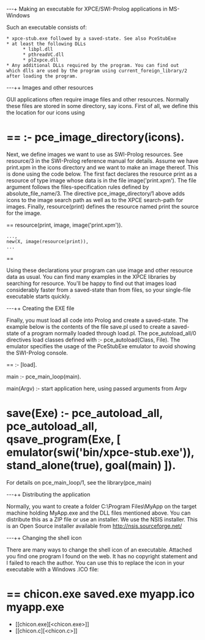 ---+ Making an executable for XPCE/SWI-Prolog applications in MS-Windows

Such an executable consists of:

    * xpce-stub.exe followed by a saved-state. See also PceStubExe
    * at least the following DLLs
          * libpl.dll
          * pthreadVC.dll
          * pl2xpce.dll 
    * Any additional DLLs required by the program. You can find out
    which dlls are used by the program using current_foreign_library/2
    after loading the program. 

---++ Images and other resources

GUI applications often require image files and other resources. Normally
these files are stored in some directory, say icons. First of all, we
define this the location for our icons using

==
:- pce_image_directory(icons).
==

Next, we define images we want to use as SWI-Prolog resources. See
resource/3 in the SWI-Prolog reference manual for details. Assume we
have print.xpm in the icons directory and we want to make an image
thereof. This is done using the code below. The first fact declares the
resource print as a resource of type image whose data is in the file
image('print.xpm'). The file argument follows the files-specification
rules defined by absolute_file_name/3. The directive
pce_image_directory/1 above adds icons to the image search path as well
as to the XPCE search-path for images. Finally, resource(print) defines
the resource named print the source for the image.

==
resource(print, image, image('print.xpm')).

	...,
	new(X, image(resource(print)),
	...
==

Using these declarations your program can use image and other resource
data as usual. You can find many examples in the XPCE libraries by
searching for resource. You'll be happy to find out that images load
considerably faster from a saved-state than from files, so your
single-file executable starts quickly.

---++ Creating the EXE file

Finally, you must load all code into Prolog and create a saved-state.
The example below is the contents of the file save.pl used to create a
saved-state of a program normally loaded through load.pl. The
pce_autoload_all/0 directives load classes defined with :-
pce_autoload(Class, File). The emulator specifies the usage of the
PceStubExe emulator to avoid showing the SWI-Prolog console.

==
:- [load].

main :-
	pce_main_loop(main).

main(Argv) :-
	start application here, using passed arguments from Argv

save(Exe) :-
	pce_autoload_all,
	pce_autoload_all,
	qsave_program(Exe,
		      [ emulator(swi('bin/xpce-stub.exe')),
			stand_alone(true),
			goal(main)
		      ]).
==

For details on pce_main_loop/1, see the library(pce_main)

---++ Distributing the application

Normally, you want to create a folder C:\Program Files\MyApp on the
target machine holding MyApp.exe and the DLL files mentioned above. You
can distribute this as a ZIP file or use an installer. We use the NSIS
installer. This is an Open Source installer available from
http://nsis.sourceforge.net/

---++ Changing the shell icon

There are many ways to change the shell icon of an executable. Attached
you find one program I found on the web. It has no copyright statement
and I failed to reach the author. You can use this to replace the icon
in your executable with a Windows .ICO file:

==
chicon.exe saved.exe myapp.ico myapp.exe
==

  * [[chicon.exe][<chicon.exe>]]
  * [[chicon.c][<chicon.c>]]

